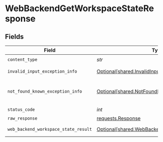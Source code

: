 # WebBackendGetWorkspaceStateResponse


## Fields

| Field                                                                                                    | Type                                                                                                     | Required                                                                                                 | Description                                                                                              |
| -------------------------------------------------------------------------------------------------------- | -------------------------------------------------------------------------------------------------------- | -------------------------------------------------------------------------------------------------------- | -------------------------------------------------------------------------------------------------------- |
| `content_type`                                                                                           | *str*                                                                                                    | :heavy_check_mark:                                                                                       | N/A                                                                                                      |
| `invalid_input_exception_info`                                                                           | [Optional[shared.InvalidInputExceptionInfo]](../../models/shared/invalidinputexceptioninfo.md)           | :heavy_minus_sign:                                                                                       | Input failed validation                                                                                  |
| `not_found_known_exception_info`                                                                         | [Optional[shared.NotFoundKnownExceptionInfo]](../../models/shared/notfoundknownexceptioninfo.md)         | :heavy_minus_sign:                                                                                       | Object with given id was not found.                                                                      |
| `status_code`                                                                                            | *int*                                                                                                    | :heavy_check_mark:                                                                                       | N/A                                                                                                      |
| `raw_response`                                                                                           | [requests.Response](https://requests.readthedocs.io/en/latest/api/#requests.Response)                    | :heavy_minus_sign:                                                                                       | N/A                                                                                                      |
| `web_backend_workspace_state_result`                                                                     | [Optional[shared.WebBackendWorkspaceStateResult]](../../models/shared/webbackendworkspacestateresult.md) | :heavy_minus_sign:                                                                                       | Successful operation                                                                                     |